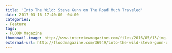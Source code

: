 ```yaml
---
title: 'Into The Wild: Steve Gunn on The Road Much Traveled'
date: 2017-03-16 17:40:00 -04:00
categories:
- Feature
tags:
- FLOOD Magazine
thumbnail-image: http://www.interviewmagazine.com/files/2016/05/13/img-steve-gunn_15200055050.jpg
external-url: http://floodmagazine.com/36949/into-the-wild-steve-gunn-on-the-road-much-traveled/
---
```


